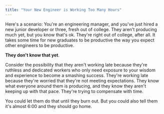 ```yaml
---
title: "Your New Engineer is Working Too Many Hours"
---
```


Here's a scenario: You're an engineering manager, and you've just hired a new junior developer or three, fresh out of college.
They aren't producing much yet, but you know that's ok.
They're right out of college, after all.
It takes some time for new graduates to be productive the way you expect other engineers to be productive.

**They don't know that yet**.

Consider the possibility that they aren't working late because they're ruthless and dedicated workers who only need exposure to your wisdom and experience to become a smashing success.
They're working late because they're worried that they're not meeting expectations.
They know what everyone around them is producing, and they know they aren't keeping up with that pace.
They're trying to compensate with time.

You could let them do that until they burn out. But you could also tell them it's almost 6:00 and they should go home. 

